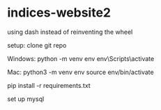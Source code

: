 # indices-website2
using dash instead of reinventing the wheel

setup:
clone git repo

Windows:
python -m venv env
env\Scripts\activate

Mac:
python3 -m venv env
source env/bin/activate

pip install -r requirements.txt

set up mysql
